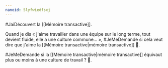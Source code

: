 ```yaml
---
nanoid: 5lyfwiedfsxj
---
```

#JaiDécouvert la [[Mémoire transactive]].

Quand je dis « j'aime travailler dans une équipe sur le long terme, tout devient fluide, elle a une culture commune… », #JeMeDemande si cela veut dire que j'aime la [[Mémoire transactive|mémoire transactive]] 🤔.

#JeMeDemande si la [[Mémoire transactive|mémoire transactive]] équivaut plus ou moins à une culture de travail ? 🤔.
